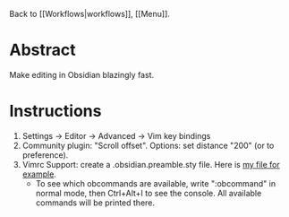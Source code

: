 Back to [[Workflows|workflows]], [[Menu]].
# Abstract
Make editing in Obsidian blazingly fast.
# Instructions
1. Settings -> Editor -> Advanced -> Vim key bindings
2. Community plugin: "Scroll offset". Options: set distance "200" (or to preference).
3. Vimrc Support: create a .obsidian.preamble.sty file. Here is [my file for example](https://raw.githubusercontent.com/mscott99/matthewscott-blog/main/files/.obsidian.vimrc).
	- To see which obcommands are available, write ":obcommand" in normal mode, then Ctrl+Alt+I to see the console. All available commands will be printed there.

